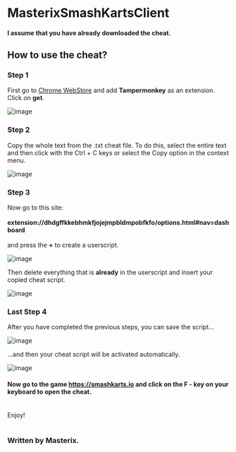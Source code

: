 # MasterixSmashKartsClient
#### I assume that you have already downloaded the cheat.
## How to use the cheat?
### Step 1
First go to <a href="https://chromewebstore.google.com/detail/tampermonkey/dhdgffkkebhmkfjojejmpbldmpobfkfo">Chrome WebStore</a> and add <b>Tampermonkey</b> as an extension.
<br>
Click on <b>get</b>.

![image](https://github.com/user-attachments/assets/4da4ced8-363d-4870-853e-03f635c39bf0)

### Step 2
Copy the whole text from the .txt cheat file. To do this, select the entire text and then click with the Ctrl + C keys or select the Copy option in the context menu.

![image](https://github.com/user-attachments/assets/80aebdbe-d9cb-4de2-9557-38fbba58a1dd)

### Step 3
Now go to this site: <br><br><b>extension://dhdgffkkebhmkfjojejmpbldmpobfkfo/options.html#nav=dashboard</b><br><br> and press the <b>+</b> to create a userscript.

![image](https://github.com/user-attachments/assets/78d7893f-3dfe-4219-b9b4-0cf9bd161b59)

Then delete everything that is <b>already</b> in the userscript and insert your copied cheat script.

![image](https://github.com/user-attachments/assets/9f603d07-e12d-4ece-873b-e97af4dd094c)

### Last Step 4
After you have completed the previous steps, you can save the script...

![image](https://github.com/user-attachments/assets/f5760939-f749-4c53-9c1d-42a392905402)

...and then your cheat script will be activated automatically.

![image](https://github.com/user-attachments/assets/f1a68c97-08e6-4a04-b162-ee06e81e141a)

#### Now go to the game https://smashkarts.io and click on the  F - key on your keyboard to open the cheat.
<br>Enjoy!<br><br>
### Written by Masterix.<br><br><br>




